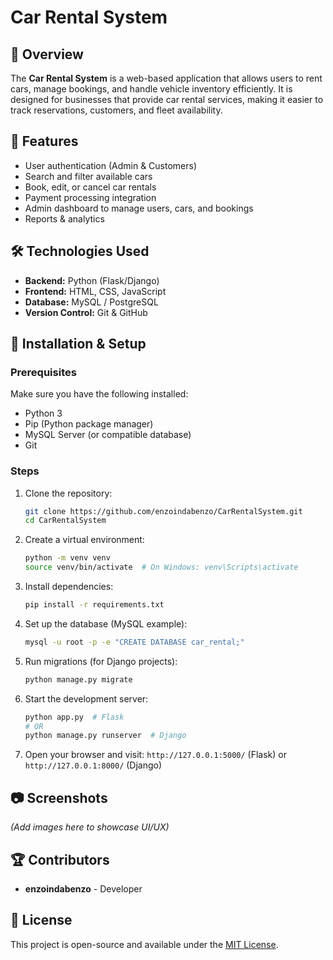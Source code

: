 # Car Rental System

## 🚗 Overview
The **Car Rental System** is a web-based application that allows users to rent cars, manage bookings, and handle vehicle inventory efficiently. It is designed for businesses that provide car rental services, making it easier to track reservations, customers, and fleet availability.

## 📌 Features
- User authentication (Admin & Customers)
- Search and filter available cars
- Book, edit, or cancel car rentals
- Payment processing integration
- Admin dashboard to manage users, cars, and bookings
- Reports & analytics

## 🛠️ Technologies Used
- **Backend:** Python (Flask/Django)
- **Frontend:** HTML, CSS, JavaScript
- **Database:** MySQL / PostgreSQL
- **Version Control:** Git & GitHub

## 🚀 Installation & Setup
### Prerequisites
Make sure you have the following installed:
- Python 3
- Pip (Python package manager)
- MySQL Server (or compatible database)
- Git

### Steps
1. Clone the repository:
   ```bash
   git clone https://github.com/enzoindabenzo/CarRentalSystem.git
   cd CarRentalSystem
   ```
2. Create a virtual environment:
   ```bash
   python -m venv venv
   source venv/bin/activate  # On Windows: venv\Scripts\activate
   ```
3. Install dependencies:
   ```bash
   pip install -r requirements.txt
   ```
4. Set up the database (MySQL example):
   ```bash
   mysql -u root -p -e "CREATE DATABASE car_rental;"
   ```
5. Run migrations (for Django projects):
   ```bash
   python manage.py migrate
   ```
6. Start the development server:
   ```bash
   python app.py  # Flask
   # OR
   python manage.py runserver  # Django
   ```
7. Open your browser and visit: `http://127.0.0.1:5000/` (Flask) or `http://127.0.0.1:8000/` (Django)

## 📷 Screenshots
_(Add images here to showcase UI/UX)_

## 🏆 Contributors
- **enzoindabenzo** - Developer

## 📄 License
This project is open-source and available under the [MIT License](LICENSE).


